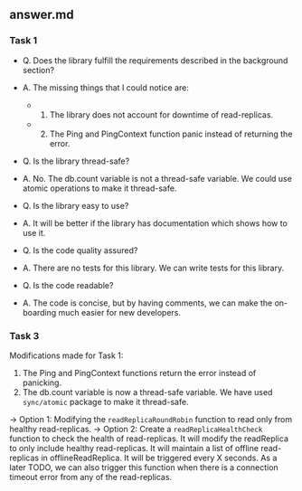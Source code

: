 ## answer.md

### Task 1

- Q. Does the library fulfill the requirements described in the background section?    
- A. The missing things that I could notice are: 
  - 1. The library does not account for downtime of read-replicas.
  - 2. The Ping and PingContext function panic instead of returning the error.

- Q. Is the library thread-safe?
- A. No. The db.count variable is not a thread-safe variable. We could use atomic operations to make it thread-safe.

- Q. Is the library easy to use?
- A. It will be better if the library has documentation which shows how to use it.

- Q. Is the code quality assured?
- A. There are no tests for this library. We can write tests for this library. 

- Q. Is the code readable?
- A. The code is concise, but by having comments, we can make the on-boarding much easier for new developers.


### Task 3

Modifications made for Task 1:
1. The Ping and PingContext functions return the error instead of panicking.
2. The db.count variable is now a thread-safe variable. We have used `sync/atomic` package to make it thread-safe.

-> Option 1: Modifying the `readReplicaRoundRobin` function to read only from healthy read-replicas.
-> Option 2: Create a `readReplicaHealthCheck` function to check the health of read-replicas. 
It will modify the readReplica to only include healthy read-replicas.
It will maintain a list of offline read-replicas in offlineReadReplica.
It will be triggered every X seconds.
As a later TODO, we can also trigger this function when there is a connection timeout error from 
any of the read-replicas.